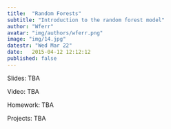```yaml
---
title:  "Random Forests"
subtitle: "Introduction to the random forest model"
author: "Wferr"
avatar: "img/authors/wferr.png"
image: "img/14.jpg"
datestr: "Wed Mar 22"
date:   2015-04-12 12:12:12
published: false
---
```


Slides: TBA

Video: TBA

Homework: TBA

Projects: TBA

